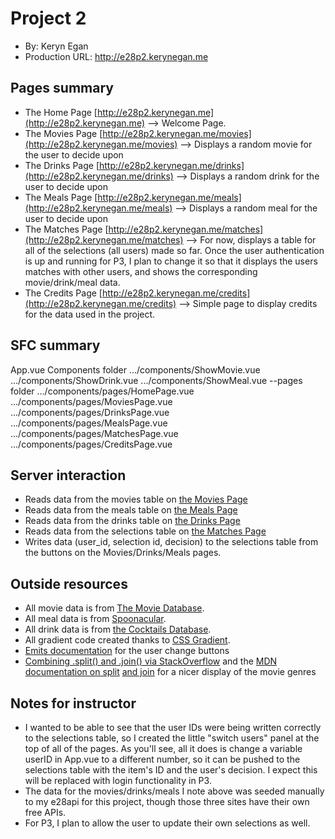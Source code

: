 # Project 2
+ By: Keryn Egan
+ Production URL: <http://e28p2.kerynegan.me>

## Pages summary
+ The Home Page [http://e28p2.kerynegan.me](http://e28p2.kerynegan.me) --> Welcome Page.
+ The Movies Page [http://e28p2.kerynegan.me/movies](http://e28p2.kerynegan.me/movies) --> Displays a random movie for the user to decide upon
+ The Drinks Page [http://e28p2.kerynegan.me/drinks](http://e28p2.kerynegan.me/drinks) --> Displays a random drink for the user to decide upon
+ The Meals Page [http://e28p2.kerynegan.me/meals](http://e28p2.kerynegan.me/meals) --> Displays a random meal for the user to decide upon
+ The Matches Page [http://e28p2.kerynegan.me/matches](http://e28p2.kerynegan.me/matches) --> For now, displays a table for all of the selections (all users) made so far. Once the user authentication is up and running for P3, I plan to change it so that it displays the users matches with other users, and shows the corresponding movie/drink/meal data.
+ The Credits Page [http://e28p2.kerynegan.me/credits](http://e28p2.kerynegan.me/credits) --> Simple page to display credits for the data used in the project.

## SFC summary
App.vue
Components folder
.../components/ShowMovie.vue
.../components/ShowDrink.vue
.../components/ShowMeal.vue
--pages folder
.../components/pages/HomePage.vue
.../components/pages/MoviesPage.vue
.../components/pages/DrinksPage.vue
.../components/pages/MealsPage.vue
.../components/pages/MatchesPage.vue
.../components/pages/CreditsPage.vue
  
## Server interaction
+ Reads data from the movies table on [the Movies Page](http://e28p2.kerynegan.me/movies) 
+ Reads data from the meals table on [the Meals Page](http://e28p2.kerynegan.me/meals)
+ Reads data from the drinks table on [the Drinks Page](http://e28p2.kerynegan.me/drinks)
+ Reads data from the selections table on [the Matches Page](http://e28p2.kerynegan.me/matches)
+ Writes data (user_id, selection id, decision) to the selections table from the buttons on the Movies/Drinks/Meals pages.


## Outside resources
+ All movie data is from [The Movie Database](https://www.themoviedb.org/).
+ All meal data is from [Spoonacular](https://spoonacular.com/).
+ All drink data is from [the Cocktails Database](https://www.thecocktaildb.com/).
+ All gradient code created thanks to [CSS Gradient](https://cssgradient.io/).
+ [Emits documentation](https://v3.vuejs.org/guide/migration/emits-option.html#_2-x-behavior) for the user change buttons 
+ [Combining .split() and .join() via StackOverflow](https://stackoverflow.com/questions/10982913/javascript-how-to-show-each-element-of-array-on-a-new-line) and the [MDN documentation on split](https://developer.mozilla.org/en-US/docs/Web/JavaScript/Reference/Global_Objects/String/split) [and join](https://developer.mozilla.org/en-US/docs/Web/JavaScript/Reference/Global_Objects/Array/join) for a nicer display of the movie genres

## Notes for instructor
+ I wanted to be able to see that the user IDs were being written correctly to the selections table, so I created the little "switch users" panel at the top of all of the pages. As you'll see, all it does is change a variable userID in App.vue to a different number, so it can be pushed to the selections table with the item's ID and the user's decision. I expect this will be replaced with login functionality in P3.
+ The data for the movies/drinks/meals I note above was seeded manually to my e28api for this project, though those three sites have their own free APIs.
+ For P3, I plan to allow the user to update their own selections as well. 